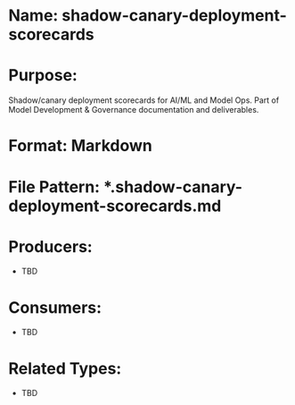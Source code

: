 # Name: shadow-canary-deployment-scorecards

# Purpose:
Shadow/canary deployment scorecards for AI/ML and Model Ops. Part of Model Development & Governance documentation and deliverables.

# Format: Markdown

# File Pattern: *.shadow-canary-deployment-scorecards.md

# Producers:
- TBD

# Consumers:
- TBD

# Related Types:
- TBD
